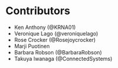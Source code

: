 # Contributors

- Ken Anthony (@KRNA01)
- Veronique Lago (@veroniquelago)
- Rose Crocker (@Rosejoycrocker)
- Marji Puotinen
- Barbara Robson (@BarbaraRobson)
- Takuya Iwanaga (@ConnectedSystems)